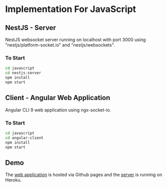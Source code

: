 # Implementation For JavaScript

## NestJS - Server
NestJS websocket server running on localhost with port 3000 using "nestjs/platform-socket.io" and "nestjs/websockets".

### To Start
```bash
cd javascript
cd nestjs-server
npm install
npm start
```

## Client - Angular Web Application 
Angular CLI 9 web application using ngx-socket-io.

### To Start
```bash
cd javascript
cd angular-client
npm install
npm start
```

## Demo
The [web application](https://coenraadhuman.github.io/WebSockets-Experiments/) is hosted via Github pages and the [server](https://wxs-nestjs-server.herokuapp.com/) is running on Heroku.
